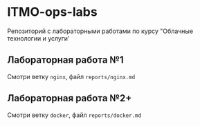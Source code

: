 # ITMO-ops-labs

Репозиторий с лабораторными работами по курсу "Облачные технологии и услуги'

## Лабораторная работа №1
Смотри ветку `nginx`, файл `reports/nginx.md`

## Лабораторная работа №2+
Смотри ветку `docker`, файл `reports/docker.md`